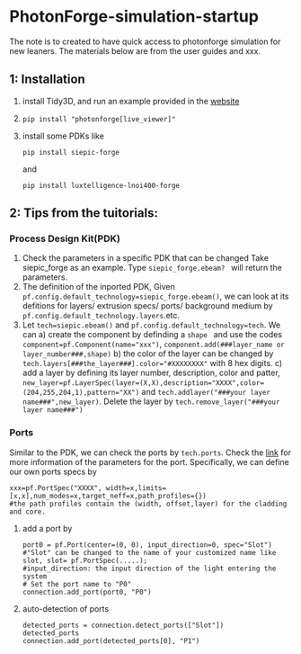 # PhotonForge-simulation-startup
The note is to created to have quick access to photonforge simulation for new leaners. The materials below are from the user guides and xxx.

## 1: Installation
1) install Tidy3D, and run an example provided in the [website](https://docs.flexcompute.com/projects/tidy3d/en/latest/)
2) 
   ```
   pip install "photonforge[live_viewer]"
   ```
5) install some PDKs like
   ```
   pip install siepic-forge
   ```
   and
   ```
   pip install luxtelligence-lnoi400-forge
   ```

## 2: Tips from the tuitorials:
### Process Design Kit(PDK)
1) Check the parameters in a specific PDK that can be changed Take siepic_forge as an example. Type ```siepic_forge.ebeam? ``` will return the parameters.
2) The definition of the inported PDK, Given ```pf.config.default_technology=siepic_forge.ebeam()```, we can look at its defitions for layers/ extrusion specs/ ports/ background medium by ```pf.config.default_technology.layers```.etc.
3) Let ```tech=siepic.ebeam()``` and ```pf.config.default_technology=tech```. We can
      a) create the component by definding a ```shape ``` and use the codes ```component=pf.Component(name="xxx")```, ```component.add(###layer_name or layer_number###,shape)```
      b) the color of the layer can be changed by ```tech.layers[###the_layer###].color="#XXXXXXXX"``` with 8 hex digits.
      c) add a layer by defining its layer number, description, color and patter, ```new_layer=pf.LayerSpec(layer=(X,X),description="XXXX",color=(204,255,204,1),pattern="XX")``` and ```tech.addlayer("###your layer name###",new_layer)```. Delete the layer by ```tech.remove_layer("###your layer name###")```
### Ports
Similar to the PDK, we can check the ports by ```tech.ports```. Check the [link](https://docs.flexcompute.com/projects/photonforge/en/latest/_autosummary/photonforge.PortSpec.html#photonforge.PortSpec.polarization) for more information of the parameters for the port.
Specifically, we can define our own ports specs by 
```
xxx=pf.PortSpec("XXXX", width=x,limits=[x,x],num_modes=x,target_neff=x,path_profiles={})
#the path profiles contain the (width, offset,layer) for the cladding and core.
````
1) add a port by
   ```
   port0 = pf.Port(center=(0, 0), input_direction=0, spec="Slot")
   #"Slot" can be changed to the name of your customized name like slot, slot= pf.PortSpec(.....);
   #input_direction: the input direction of the light entering the system
   # Set the port name to "P0"
   connection.add_port(port0, "P0")
   ```
2) auto-detection of ports
   ```
   detected_ports = connection.detect_ports(["Slot"])
   detected_ports
   connection.add_port(detected_ports[0], "P1")
   ```
   
   
